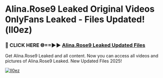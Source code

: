 # Alina.Rose9 Leaked Original Videos 0nlyFans Leaked - Files Updated! (ll0ez)

<h3>🔴 CLICK HERE 🌐==►► <a href="https://tinyurl.com/2wckxsce" rel="nofollow">Alina.Rose9 Leaked Updated Files</a></h3>

Get Alina.Rose9 Leaked and all content. Now you can access all videos and pictures of Alina.Rose9 Leaked. New Updated Files 2025!

[![ll0ez](https://i.imgur.com/AFduVYN.gif)](https://tinyurl.com/2wckxsce)

